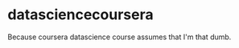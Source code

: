 datasciencecoursera
===================

Because coursera datascience course assumes that I'm that dumb.
